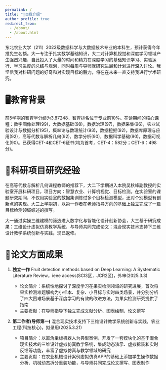 ```yaml
---
permalink: /
title: "📝自我介绍"
author_profile: true
redirect_from: 
  - /about/
  - /about.html
---
```


东北农业大学（211）2022级数据科学与大数据技术专业的本科生，预计获得今年推免生名额。大一专注于扎实数学基础知识，大二对计算机视觉和深度学习领域产生强烈兴趣，自此投入了大量的时间和精力在深度学习的基础知识学习、实验运行、学习进度的总结与规划，同时每周与导师就研究进展和计划进行深入讨论。我坚信我对科研问题的好奇和对实现目标的毅力，将在在未来一直支持我进行学术研究。

🖥️教育背景
======
前5学期的智育学分绩为3.87248，智育排名位于专业前10%。在读期间的核心课程：数字图像处理(99)，大数据基础(98)，数据治理(97)，数据采集(96)，农业试验设计与数据分析(95)，概率论与数理统计(93)，数据挖掘(92)，数据库原理与应用(92)，高等代数与解析几何(92)，数学分析(90)，数据科学基础(90)，数据可视化(90)。已获得CET-4和CET-6证书(均为首考，CET-4：582分；CET-6：498分)。

📐科研项目研究经验
======
在高等代数与解析几何课程教师的推荐下，大二下学期进入本院吴秋峰副教授的实验室开展科研项目，项目方向：智慧农业、计算机视觉、目标检测。在实验室的课题研究期间，不仅用实验室的数据集训练过多个目标检测模型，还对个别模型有创新点的实现。大三上学期初，以第一作者在老师指导方向的基础上独立完成了一篇目标检测领域综述的撰写。

大一通过实操三维建模的筛选进入数字化与智能化设计创新协会，大三基于研究成果：三维设计虚拟仿真教学系统，与导师共同完成论文：混合现实技术支持下三维设计教学系统创新与实践，现已返修。

📑论文方面成果
======
1. **独立一作** Fruit detection methods based on Deep Learning: A Systematic Literature Review，ieee access(SCI3区，JCR2区)，外审(2025.3.3)
   - 论文简介：系统性地探讨了深度学习在果实检测领域的研究进展，首次将果实检测难题解构为小样本、复杂、小目标与实时四类场景，并分别分析了四大困难场景基于深度学习的有效的改进方法，为果实检测研究提供了指南
   - 主要贡献：在导师指导下独立完成文献分析、图表绘制、论文撰写

2. **第二作者(导师第一)** 混合现实技术支持下三维设计教学系统创新与实践，农业工程(科技核心)，拟录用(2025.3.21)
   - 项目简介：以直角坐标机器人为典型案例，开发了一套模块化的基于混合现实技术的三维设计虚拟仿真教学系统，集成动态演示、虚拟拆装和实时反馈等功能，丰富了虚拟仿真与教学领域的研究
   - 主要贡献：在农业机械设计案例虚拟仿真APP的基础上添加学生操作数据分析、机械动态拆分重装功能，与导师共同完成论文撰写、图表制作 
